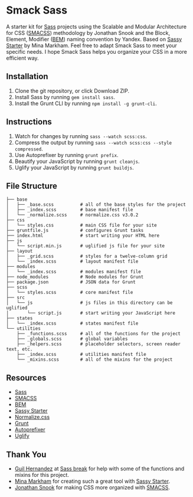 # Smack Sass
A starter kit for [Sass](http://sass-lang.com) projects using the Scalable and Modular Architecture for CSS ([SMACSS](smacss.com)) methodology by Jonathan Snook and the Block, Element, Modifier ([BEM](https://en.bem.info/method/definitions)) naming convention by Yandex. Based on [Sassy Starter](https://github.com/minamarkham/sassy-starter) by Mina Markham. Feel free to adapt Smack Sass to meet your specific needs. I hope Smack Sass helps you organize your CSS in a more efficient way.

## Installation
1. Clone the git repository, or click Download ZIP.
2. Install Sass by running ```gem install sass```.
3. Install the Grunt CLI by running ```npm install -g grunt-cli```.

## Instructions
1. Watch for changes by running ```sass --watch scss:css```.
2. Compress the output by running ```sass --watch scss:css --style compressed```.
3. Use Autoprefixer by running ```grunt prefix```.
4. Beautify your JavaScript by running ```grunt cleanjs```.
5. Uglify your JavaScript by running ```grunt buildjs```.

## File Structure
```
├── base
│   ├── _base.scss          # all of the base styles for the project
│   ├── _index.scss         # base manifest file
│   └── _normalize.scss     # normalize.css v3.0.2
├── css
│   └── styles.css          # main CSS file for your site
├── gruntfile.js            # configures Grunt tasks
├── index.html              # start writing your HTML here
├── js
│   └── script.min.js       # uglified js file for your site
├── layout
│   ├── _grid.scss          # styles for a twelve-column grid
│   └── _index.scss         # layout manifest file
├── modules
│   └── _index.scss         # modules manifest file
├── node_modules            # Node modules for Grunt
├── package.json            # JSON data for Grunt
├── scss
│   └── styles.scss         # core manifest file
├── src
│   └── js                  # js files in this directory can be uglified
│       └── script.js       # start writing your JavaScript here
├── states
│   └── _index.scss         # states manifest file
└── utilities
    ├── _functions.scss     # all of the functions for the project
    ├── _globals.scss       # global variables
    ├── _helpers.scss       # placeholder selectors, screen reader text, etc.
    ├── _index.scss         # utilities manifest file
    └── _mixins.scss        # all of the mixins for the project
```
## Resources
* [Sass](http://sass-lang.com/)
* [SMACSS](https://smacss.com/)
* [BEM](https://en.bem.info/method/definitions)
* [Sassy Starter](https://github.com/minamarkham/sassy-starter)
* [Normalize.css](http://necolas.github.io/normalize.css/)
* [Grunt](http://gruntjs.com/)
* [Autoprefixer](https://github.com/postcss/autoprefixer)
* [Uglify](https://github.com/gruntjs/grunt-contrib-uglify)

## Thank You
* [Guil Hernandez](https://twitter.com/guilh) at [Sass break](http://sassbreak.com/about/) for help with some of the functions and mixins for this project.
* [Mina Markham](https://twitter.com/MinaMarkham) for creating such a great tool with [Sassy Starter](https://github.com/minamarkham/sassy-starter).
* [Jonathan Snook](https://twitter.com/snookca) for making CSS more organized with [SMACSS](https://smacss.com/).
